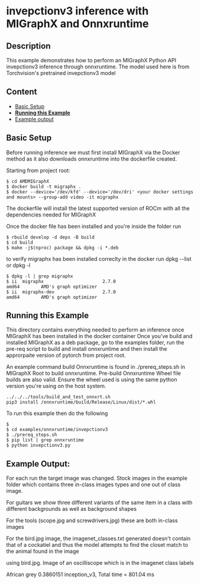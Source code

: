 # invepctionv3 inference with MIGraphX and Onnxruntime

## Description

This example demonstrates how to perform an MIGraphX Python API invepctionv3 inference through onnxruntime. The model used here is from Torchvision's pretrained invepctionv3 model

## Content
- [Basic Setup](#Basic-Setup)
- [**Running this Example**](#Running-this-Example)
- [Example output](#example-Output)

## Basic Setup
Before running inference we must first install MIGraphX via the Docker method as it also downloads onnxruntime into the dockerfile created. 

Starting from project root:
```
$ cd AMDMIGraphX
$ docker build -t migraphx .
$ docker --device='/dev/kfd' --device='/dev/dri' <your docker settings and mounts> --group-add video -it migraphx
```

The dockerfile will install the latest supported version of ROCm with all the dependencies needed for MIGraphX

Once the docker file has been installed and you're inside the folder run

```
$ rbuild develop -d deps -B build
$ cd build 
$ make -j$(nproc) package && dpkg -i *.deb
```

to verify migraphx has been installed correclty in the docker run dpkg --list or dpkg -l

```
$ dpkg -l | grep migraphx 
$ ii  migraphx                      2.7.0                             amd64        AMD's graph optimizer
$ ii  migraphx-dev                  2.7.0                             amd64        AMD's graph optimizer
```

## Running this Example

This directory contains everything needed to perform an inference once MIGraphX has been installed in the docker container
Once you've build and installed MIGraphX as a deb package, go to the examples folder, run the pre-req script to build and install
onnxruntime and then install the approrpaite version of pytorch from project root.

An example command build Onnxruntime is found in ./prereq_steps.sh in MIGraphX Root to build onnxruntime. Pre-build Onnxruntime Wheel file builds are also valid.
Ensure the wheel used is using the same python version you're using on the host system.

```
../../../tools/build_and_test_onnxrt.sh
pip3 install /onnxruntime/build/Release/Linux/dist/*.whl
```

To run this example then do the following

```
$ 
$ cd examples/onnxruntime/invepctionv3
$ ./prereq_steps.sh
$ pip list | grep onnxruntime
$ python invepctionv3.py
```

## Example Output:

For each run the target image was changed. Stock images in the example folder which contains three in-class images types and one out of class image.

For guitars we show three different variants of the same item in a class with different backgrounds as well as background shapes

For the tools (scope.jpg and screwdrivers.jpg) these are both in-class images

For the bird.jpg image, the imagenet_classes.txt generated doesn't contain that of a cockatiel and thus the model attempts to find the closet 
match to the animal found in the image

using bird.jpg. Image of an oscilliscope which is in the imagenet class labels

African grey 0.3860151
inception_v3, Total time = 801.04 ms